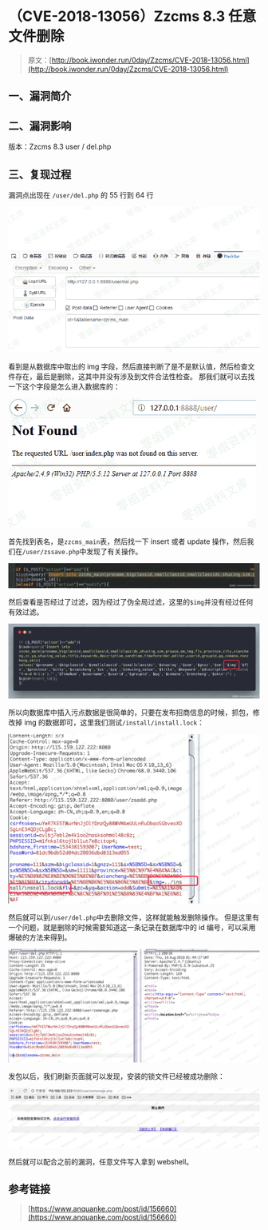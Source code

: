 # （CVE-2018-13056）Zzcms 8.3 任意文件删除

> 原文：[http://book.iwonder.run/0day/Zzcms/CVE-2018-13056.html](http://book.iwonder.run/0day/Zzcms/CVE-2018-13056.html)

## 一、漏洞简介

## 二、漏洞影响

版本：Zzcms 8.3 user / del.php

## 三、复现过程

漏洞点出现在 `/user/del.php` 的 55 行到 64 行

![image](img/a664b8f85fc3b9015231472438d3db3b.png)

看到是从数据库中取出的 img 字段，然后直接判断了是不是默认值，然后检查文件存在，最后是删除，这其中并没有涉及到文件合法性检查。 那我们就可以去找一下这个字段是怎么进入数据库的：

![image](img/ba05c1deec4ad158061c3078a416c29d.png)

首先找到表名，是`zzcms_main`表，然后找一下 insert 或者 update 操作，然后我们在`/user/zssave.php`中发现了有关操作。

![image](img/23745a9b70be7a8c02e078765a9cfd4e.png)

然后查看是否经过了过滤，因为经过了伪全局过滤，这里的`$img`并没有经过任何有效过滤。

![image](img/55855821907297adba401dbfc5727320.png)

所以向数据库中插入污点数据是很简单的，只要在发布招商信息的时候，抓包，修改掉 img 的数据即可，这里我们测试`/install/install.lock`：

![image](img/0085b4e1f6d4f66b9d6262d8e5999ea2.png)

然后就可以到`/user/del.php`中去删除文件，这样就能触发删除操作。 但是这里有一个问题，就是删除的时候需要知道这一条记录在数据库中的 id 编号，可以采用爆破的方法来得到。

![image](img/291b09f9bcf9895b66033fddea14a6fd.png)

发包以后，我们刷新页面就可以发现，安装的锁文件已经被成功删除：

![image](img/432a98094671b94dd0cb324a7c4dec72.png)

然后就可以配合之前的漏洞，任意文件写入拿到 webshell。

## 参考链接

> [https://www.anquanke.com/post/id/156660](https://www.anquanke.com/post/id/156660)

